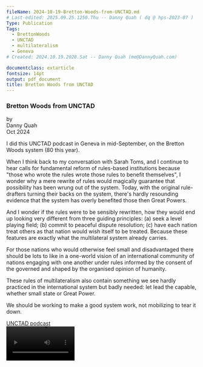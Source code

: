 ```yaml
---
fileName: 2024-10-19-Bretton-Woods-from-UNCTAD.md
# Last-edited: 2025.09.25.1250.Thu -- Danny Quah ( dq @ hps-2023-07 )
Type: Publication
Tags: 
  - BrettonWoods
  - UNCTAD
  - multilateralism
  - Geneva
# Created: 2024.10.19.2028.Sat -- Danny Quah (me@DannyQuah.com)

documentclass: extarticle
fontsize: 14pt
output: pdf_document
title: Bretton Woods from UNCTAD  
---
```

### Bretton Woods from UNCTAD  

by  
Danny Quah  
Oct 2024  

I did this UNCTAD podcast in Geneva in mid-September, on the Bretton Woods system (80 this year). 

When I think back to my conversation with Sarah Toms, and I continue to hear calls for fundamental reform of rules-based institutions because "those who wrote the rules wrote those rules to benefit themselves", I wonder why a mere rewrite of rules would magically guarantee that possibility has been wrung out of the system.  Today, with the original rule-drafters turning their backs on the system, there's hardly resounding evidence that the system has overly benefited those then Great Powers. 

And I wonder if the rules were to be sensibly rewritten, how they would end up looking very different from three guiding principles: (a) seek a level playing field; (b) commit to peaceful dispute resolution; (c) have each nation treat others as that nation would wish itself to be treated.  Because these features are exactly what the multilateral system already carries.  

For those nations who would otherwise feel small and disadvantaged there should be lots to like in a one-world vision of an international community of nations engaging with one another under rules informed by the consent of the governed and shaped by the organised opinion of humanity.  

These rules of multilateralism also contain something we see hardly practiced in the international system but badly needed:  let lead the capable, whether small state or Great Power.  

We should be working to make a good system work, not mobilizing to tear it down.  

[UNCTAD podcast](https://unctad.org/podcast/bretton-woods-80-why-global-financial-system-needs-big-changes-boost-sustainable)  
<video src="https://raw.githubusercontent.com/DannyQuah/DannyQuah.github.io/main/docs/Storage/2024.10.18.Fri-LKYSPP-DQ-Bretton-Woods-at-80.mp4" width=180></video>



<!---
   Invisible section // 2024-10-19-Bretton-Woods-from-UNCTAD.md
-->
